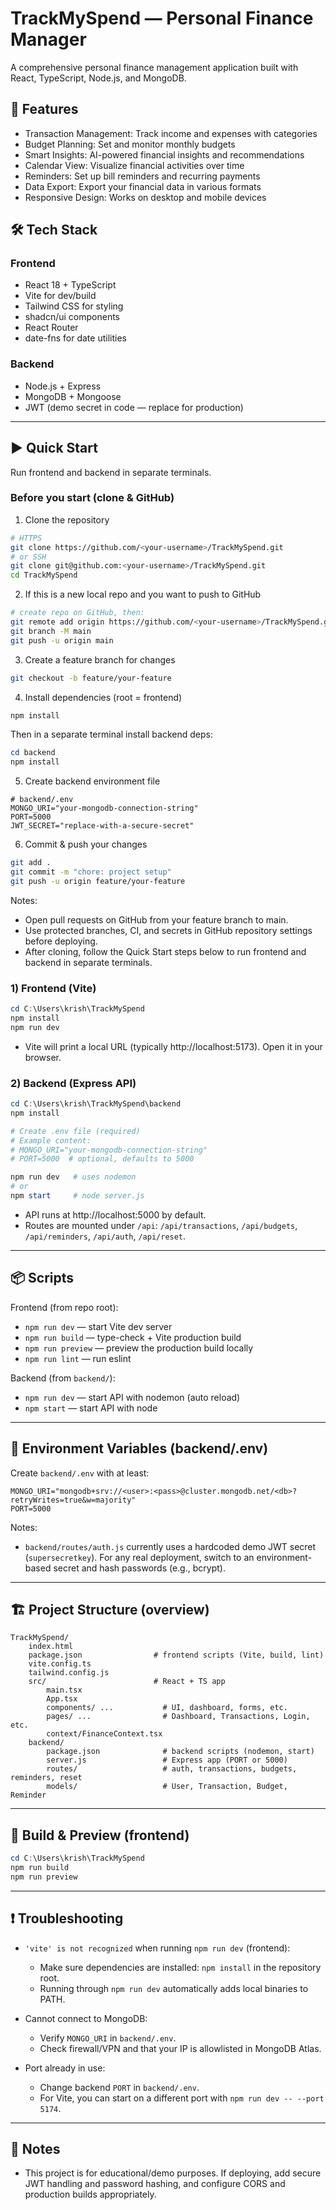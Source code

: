 # TrackMySpend — Personal Finance Manager

A comprehensive personal finance management application built with React, TypeScript, Node.js, and MongoDB.

## 🚀 Features

- Transaction Management: Track income and expenses with categories
- Budget Planning: Set and monitor monthly budgets
- Smart Insights: AI-powered financial insights and recommendations
- Calendar View: Visualize financial activities over time
- Reminders: Set up bill reminders and recurring payments
- Data Export: Export your financial data in various formats
- Responsive Design: Works on desktop and mobile devices

## 🛠️ Tech Stack

### Frontend
- React 18 + TypeScript
- Vite for dev/build
- Tailwind CSS for styling
- shadcn/ui components
- React Router
- date-fns for date utilities

### Backend
- Node.js + Express
- MongoDB + Mongoose
- JWT (demo secret in code — replace for production)

---

## ▶️ Quick Start

Run frontend and backend in separate terminals.
### Before you start (clone & GitHub)

1. Clone the repository
```bash
# HTTPS
git clone https://github.com/<your-username>/TrackMySpend.git
# or SSH
git clone git@github.com:<your-username>/TrackMySpend.git
cd TrackMySpend
```

2. If this is a new local repo and you want to push to GitHub
```bash
# create repo on GitHub, then:
git remote add origin https://github.com/<your-username>/TrackMySpend.git
git branch -M main
git push -u origin main
```

3. Create a feature branch for changes
```bash
git checkout -b feature/your-feature
```

4. Install dependencies (root = frontend)
```powershell
npm install
```
Then in a separate terminal install backend deps:
```powershell
cd backend
npm install
```

5. Create backend environment file
```text
# backend/.env
MONGO_URI="your-mongodb-connection-string"
PORT=5000
JWT_SECRET="replace-with-a-secure-secret"
```

6. Commit & push your changes
```bash
git add .
git commit -m "chore: project setup"
git push -u origin feature/your-feature
```

Notes:
- Open pull requests on GitHub from your feature branch to main.
- Use protected branches, CI, and secrets in GitHub repository settings before deploying.
- After cloning, follow the Quick Start steps below to run frontend and backend in separate terminals.

### 1) Frontend (Vite)

```powershell
cd C:\Users\krish\TrackMySpend
npm install
npm run dev
```

- Vite will print a local URL (typically http://localhost:5173). Open it in your browser.

### 2) Backend (Express API)

```powershell
cd C:\Users\krish\TrackMySpend\backend
npm install

# Create .env file (required)
# Example content:
# MONGO_URI="your-mongodb-connection-string"
# PORT=5000  # optional, defaults to 5000

npm run dev   # uses nodemon
# or
npm start     # node server.js
```

- API runs at http://localhost:5000 by default.
- Routes are mounted under `/api`: `/api/transactions`, `/api/budgets`, `/api/reminders`, `/api/auth`, `/api/reset`.

---

## 📦 Scripts

Frontend (from repo root):
- `npm run dev` — start Vite dev server
- `npm run build` — type-check + Vite production build
- `npm run preview` — preview the production build locally
- `npm run lint` — run eslint

Backend (from `backend/`):
- `npm run dev` — start API with nodemon (auto reload)
- `npm start` — start API with node

---

## 🔧 Environment Variables (backend/.env)

Create `backend/.env` with at least:

```
MONGO_URI="mongodb+srv://<user>:<pass>@cluster.mongodb.net/<db>?retryWrites=true&w=majority"
PORT=5000
```

Notes:
- `backend/routes/auth.js` currently uses a hardcoded demo JWT secret (`supersecretkey`). For any real deployment, switch to an environment-based secret and hash passwords (e.g., bcrypt).

---

## 🏗️ Project Structure (overview)

```
TrackMySpend/
	index.html
	package.json                # frontend scripts (Vite, build, lint)
	vite.config.ts
	tailwind.config.js
	src/                        # React + TS app
		main.tsx
		App.tsx
		components/ ...           # UI, dashboard, forms, etc.
		pages/ ...                # Dashboard, Transactions, Login, etc.
		context/FinanceContext.tsx
	backend/
		package.json              # backend scripts (nodemon, start)
		server.js                 # Express app (PORT or 5000)
		routes/                   # auth, transactions, budgets, reminders, reset
		models/                   # User, Transaction, Budget, Reminder
```

---

## 🧪 Build & Preview (frontend)

```powershell
cd C:\Users\krish\TrackMySpend
npm run build
npm run preview
```

---

## ❗ Troubleshooting

- `'vite' is not recognized` when running `npm run dev` (frontend):
	- Make sure dependencies are installed: `npm install` in the repository root.
	- Running through `npm run dev` automatically adds local binaries to PATH.

- Cannot connect to MongoDB:
	- Verify `MONGO_URI` in `backend/.env`.
	- Check firewall/VPN and that your IP is allowlisted in MongoDB Atlas.

- Port already in use:
	- Change backend `PORT` in `backend/.env`.
	- For Vite, you can start on a different port with `npm run dev -- --port 5174`.

---

## 📌 Notes

- This project is for educational/demo purposes. If deploying, add secure JWT handling and password hashing, and configure CORS and production builds appropriately.



